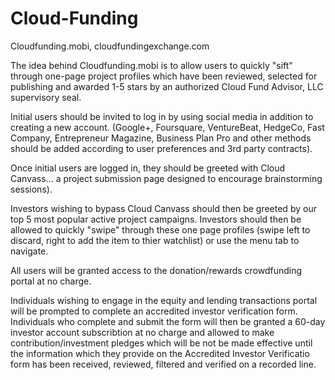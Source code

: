Cloud-Funding
=============

Cloudfunding.mobi, cloudfundingexchange.com


The idea behind Cloudfunding.mobi is to allow users to quickly "sift" through one-page project profiles which have been reviewed, selected for publishing and awarded 1-5 stars by an authorized Cloud Fund Advisor, LLC supervisory seal. 

Initial users should be invited to log in by using social media in addition to creating a new account. (Google+, Foursquare, VentureBeat, HedgeCo, Fast Company, Entrepreneur Magazine, Business Plan Pro and other methods should be added according to user preferences and 3rd party contracts). 

Once initial users are logged in, they should be greeted with Cloud Canvass... a project submission page designed to encourage brainstorming sessions). 

Investors wishing to bypass Cloud Canvass should then be greeted by our top 5 most popular active project campaigns. Investors should then be allowed to quickly "swipe" through these one page profiles (swipe left to discard, right to add the item to thier watchlist) or use the menu tab to navigate.

All users will be granted access to the donation/rewards crowdfunding portal at no charge. 

Individuals wishing to engage in the equity and lending transactions portal will be prompted to complete an accredited investor verification form. Individuals who complete and submit the form will then be granted a 60-day investor account subscribtion at no charge and allowed to make contribution/investment pledges which will be not be made effective until the information which they provide on the Accredited Investor Verificatio form has been received, reviewed, filtered and verified on a recorded line.










